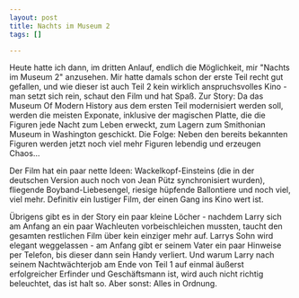 ```yaml
--- 
layout: post
title: Nachts im Museum 2
tags: []

---
```

Heute hatte ich dann, im dritten Anlauf, endlich die Möglichkeit, mir "Nachts im Museum 2" anzusehen. Mir hatte damals schon der erste Teil recht gut gefallen, und wie dieser ist auch Teil 2 kein wirklich anspruchsvolles Kino - man setzt sich rein, schaut den Film und hat Spaß.
Zur Story: Da das Museum Of Modern History aus dem ersten Teil modernisiert werden soll, werden die meisten Exponate, inklusive der magischen Platte, die die Figuren jede Nacht zum Leben erweckt, zum Lagern zum Smithonian Museum in Washington geschickt. Die Folge: Neben den bereits bekannten Figuren werden jetzt noch viel mehr Figuren lebendig und erzeugen Chaos...

Der Film hat ein paar nette Ideen: Wackelkopf-Einsteins (die in der deutschen Version auch noch von Jean Pütz synchronisiert wurden), fliegende Boyband-Liebesengel, riesige hüpfende Ballontiere und noch viel, viel mehr. Definitiv ein lustiger Film, der einen Gang ins Kino wert ist.

Übrigens gibt es in der Story ein paar kleine Löcher - nachdem Larry sich am Anfang an ein paar Wachleuten vorbeischleichen mussten, taucht den gesamten restlichen Film über kein einziger mehr auf. Larrys Sohn wird elegant weggelassen - am Anfang gibt er seinem Vater ein paar Hinweise per Telefon, bis dieser dann sein Handy verliert. Und warum Larry nach seinem Nachtwächterjob am Ende von Teil 1 auf einmal äußerst erfolgreicher Erfinder und Geschäftsmann ist, wird auch nicht richtig beleuchtet, das ist halt so. Aber sonst: Alles in Ordnung.
